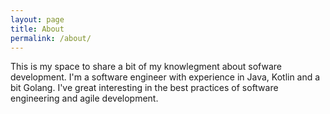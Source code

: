 ```yaml
---
layout: page
title: About
permalink: /about/
---
```


This is my space to share a bit of my knowlegment about sofware development. I'm a software engineer with experience in Java, Kotlin and a bit Golang. I've great interesting in the best practices of software engineering and agile development.
